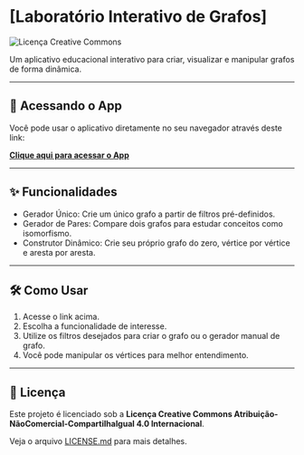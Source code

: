 # [Laboratório Interativo de Grafos]

![Licença Creative Commons](https://i.creativecommons.org/l/by-nc-sa/4.0/88x31.png)

Um aplicativo educacional interativo para criar, visualizar e manipular grafos de forma dinâmica.

---

## 🚀 Acessando o App

Você pode usar o aplicativo diretamente no seu navegador através deste link:

**[Clique aqui para acessar o App](https://micheleguims.github.io/analiseGrafos/)** 

---

## ✨ Funcionalidades

* Gerador Único: Crie um único grafo a partir de filtros pré-definidos.
* Gerador de Pares: Compare dois grafos para estudar conceitos como isomorfismo.
* Construtor Dinâmico: Crie seu próprio grafo do zero, vértice por vértice e aresta por aresta.

---

## 🛠️ Como Usar

1.  Acesse o link acima.
2.  Escolha a funcionalidade de interesse.
3.  Utilize os filtros desejados para criar o grafo ou o gerador manual de grafo.
4.  Você pode manipular os vértices para melhor entendimento.

---

## 📄 Licença

Este projeto é licenciado sob a **Licença Creative Commons Atribuição-NãoComercial-CompartilhaIgual 4.0 Internacional**.

Veja o arquivo [LICENSE.md](LICENSE.md) para mais detalhes.
